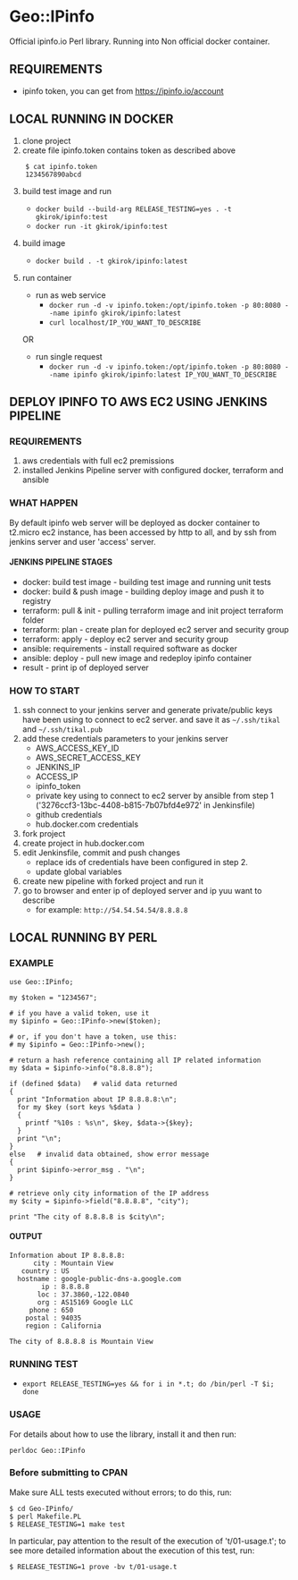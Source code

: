 # Geo::IPinfo

Official ipinfo.io Perl library. 
Running into Non official docker container.

## REQUIREMENTS

* ipinfo token, you can get from https://ipinfo.io/account

## LOCAL RUNNING IN DOCKER

1. clone project 
2. create file ipinfo.token contains token as described above
```
    $ cat ipinfo.token
    1234567890abcd
```
3. build test image and run
   * `docker build --build-arg RELEASE_TESTING=yes . -t gkirok/ipinfo:test`
   * `docker run -it gkirok/ipinfo:test`
4. build image
   * `docker build . -t gkirok/ipinfo:latest`
5. run container
   * run as web service
     * `docker run -d -v ipinfo.token:/opt/ipinfo.token -p 80:8080 --name ipinfo gkirok/ipinfo:latest`
     * `curl localhost/IP_YOU_WANT_TO_DESCRIBE`

   OR
   * run single request
     * `docker run -d -v ipinfo.token:/opt/ipinfo.token -p 80:8080 --name ipinfo gkirok/ipinfo:latest IP_YOU_WANT_TO_DESCRIBE`

## DEPLOY IPINFO TO AWS EC2 USING JENKINS PIPELINE

### REQUIREMENTS
1. aws credentials with full ec2 premissions
2. installed Jenkins Pipeline server with configured docker, terraform and ansible

### WHAT HAPPEN
By default ipinfo web server will be deployed as docker container to t2.micro ec2 instance, has been accessed by http to all, and by ssh from jenkins server and user 'access' server.
#### JENKINS PIPELINE STAGES
* docker: build test image - building test image and running unit tests
* docker: build & push image - building deploy image and push it to registry
* terraform: pull & init - pulling terraform image and init project terraform folder
* terraform: plan - create plan for deployed ec2 server and security group
* terraform: apply - deploy ec2 server and security group
* ansible: requirements - install required software as docker 
* ansible: deploy - pull new image and redeploy ipinfo container
* result - print ip of deployed server
 
### HOW TO START
1. ssh connect to your jenkins server and generate private/public keys have been using to connect to ec2 server.
   and save it as `~/.ssh/tikal` and `~/.ssh/tikal.pub`
2. add these credentials parameters to your jenkins server
   * AWS_ACCESS_KEY_ID
   * AWS_SECRET_ACCESS_KEY
   * JENKINS_IP
   * ACCESS_IP
   * ipinfo_token
   * private key using to connect to ec2 server by ansible from step 1 ('3276ccf3-13bc-4408-b815-7b07bfd4e972' in Jenkinsfile)
   * github credentials
   * hub.docker.com credentials
4. fork project
5. create project in hub.docker.com
5. edit Jenkinsfile, commit and push changes
   * replace ids of credentials have been configured in step 2.
   * update global variables
6. create new pipeline with forked project and run it
7. go to browser and enter ip of deployed server and ip yuu want to describe
   * for example: `http://54.54.54.54/8.8.8.8`

## LOCAL RUNNING BY PERL
### EXAMPLE

    use Geo::IPinfo;

    my $token = "1234567";

    # if you have a valid token, use it
    my $ipinfo = Geo::IPinfo->new($token);

    # or, if you don't have a token, use this:
    # my $ipinfo = Geo::IPinfo->new();

    # return a hash reference containing all IP related information
    my $data = $ipinfo->info("8.8.8.8");

    if (defined $data)   # valid data returned
    {
      print "Information about IP 8.8.8.8:\n";
      for my $key (sort keys %$data )
      {
        printf "%10s : %s\n", $key, $data->{$key};
      }
      print "\n";
    }
    else   # invalid data obtained, show error message
    {
      print $ipinfo->error_msg . "\n";
    }

    # retrieve only city information of the IP address
    my $city = $ipinfo->field("8.8.8.8", "city");

    print "The city of 8.8.8.8 is $city\n";

#### OUTPUT
    Information about IP 8.8.8.8:
          city : Mountain View
       country : US
      hostname : google-public-dns-a.google.com
            ip : 8.8.8.8
           loc : 37.3860,-122.0840
           org : AS15169 Google LLC
         phone : 650
        postal : 94035
        region : California

    The city of 8.8.8.8 is Mountain View

### RUNNING TEST
* `export RELEASE_TESTING=yes && for i in *.t; do /bin/perl -T $i; done`

### USAGE

For details about how to use the library, install it and then run:

    perldoc Geo::IPinfo


### Before submitting to CPAN

Make sure ALL tests executed without errors; to do this, run:

    $ cd Geo-IPinfo/
    $ perl Makefile.PL
    $ RELEASE_TESTING=1 make test

In particular, pay attention to the result of the execution of 't/01-usage.t'; to see
more detailed information about the execution of this test, run:

    $ RELEASE_TESTING=1 prove -bv t/01-usage.t

